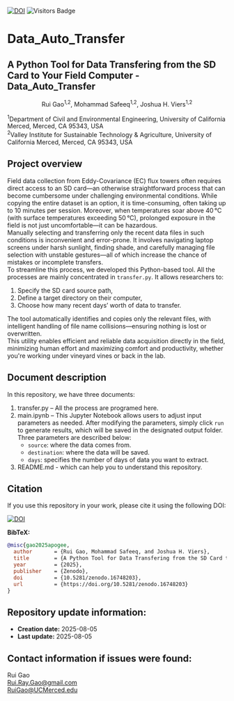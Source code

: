 [![DOI](https://zenodo.org/badge/DOI/10.5281/zenodo.16748203.svg)](https://doi.org/10.5281/zenodo.16748203)
![Visitors Badge](https://visitor-badge.laobi.icu/badge?page_id=RuiGao9.Data_Auto_Transfer)<br>

# Data_Auto_Transfer
## A Python Tool for Data Transfering from the SD Card to Your Field Computer - Data_Auto_Transfer
<p align="center">Rui Gao<sup>1,2</sup>, Mohammad Safeeq<sup>1,2</sup>, Joshua H. Viers<sup>1,2</sup></p>
<sup>1</sup>Department of Civil and Environmental Engineering, University of California Merced, Merced, CA 95343, USA<br>
<sup>2</sup>Valley Institute for Sustainable Technology & Agriculture, University of California Merced, Merced, CA 95343, USA<br>

## Project overview
Field data collection from Eddy-Covariance (EC) flux towers often requires direct access to an SD card—an otherwise straightforward process that can become cumbersome under challenging environmental conditions. While copying the entire dataset is an option, it is time-consuming, often taking up to 10 minutes per session. Moreover, when temperatures soar above 40 °C (with surface temperatures exceeding 50 °C), prolonged exposure in the field is not just uncomfortable—it can be hazardous.<br>
Manually selecting and transferring only the recent data files in such conditions is inconvenient and error-prone. It involves navigating laptop screens under harsh sunlight, finding shade, and carefully managing file selection with unstable gestures—all of which increase the chance of mistakes or incomplete transfers.<br>
To streamline this process, we developed this Python-based tool. All the processes are mainly concentrated in `transfer.py`. It allows researchers to:
1. Specify the SD card source path,
2. Define a target directory on their computer,
3. Choose how many recent days’ worth of data to transfer.

The tool automatically identifies and copies only the relevant files, with intelligent handling of file name collisions—ensuring nothing is lost or overwritten. <br>
This utility enables efficient and reliable data acquisition directly in the field, minimizing human effort and maximizing comfort and productivity, whether you're working under vineyard vines or back in the lab.

## Document description
In this repository, we have three documents:
1. transfer.py – All the process are programed here. 
2. main.ipynb – This Jupyter Notebook allows users to adjust input parameters as needed. After modifying the parameters, simply click `run` to generate results, which will be saved in the designated output folder. Three parameters are described below:
    - `source`: where the data comes from.
    - `destination`: where the data will be saved. 
    - `days`: specifies the number of days of data you want to extract.
3. README.md - which can help you to understand this repository.

## Citation
If you use this repository in your work, please cite it using the following DOI:

[![DOI](https://zenodo.org/badge/DOI/10.5281/zenodo.16748203.svg)](https://doi.org/10.5281/zenodo.16748203)

**BibTeX:**
```bibtex
@misc{gao2025apogee,
  author       = {Rui Gao, Mohammad Safeeq, and Joshua H. Viers},
  title        = {A Python Tool for Data Transfering from the SD Card to Your Field Computer - Data_Auto_Transfer},
  year         = {2025},
  publisher    = {Zenodo},
  doi          = {10.5281/zenodo.16748203},
  url          = {https://doi.org/10.5281/zenodo.16748203}
}
```
## Repository update information:
- **Creation date:** 2025-08-05
- **Last update:** 2025-08-05

## Contact information if issues were found:
Rui Gao<br>
Rui.Ray.Gao@gmail.com<br>
RuiGao@UCMerced.edu